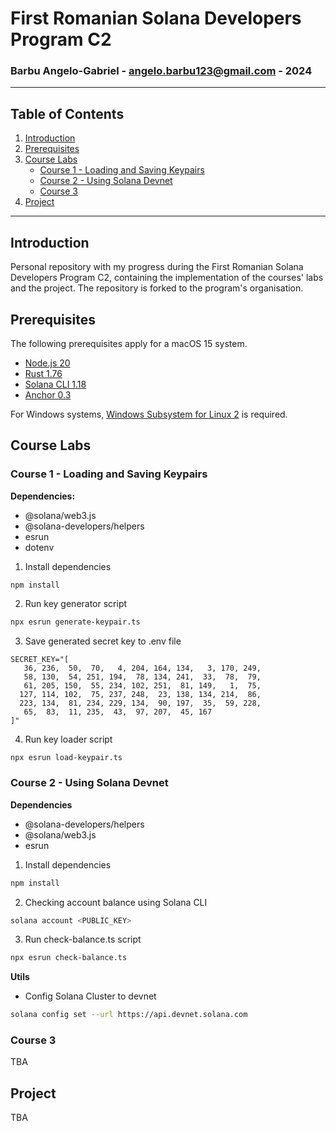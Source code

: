 # First Romanian Solana Developers Program C2
### Barbu Angelo-Gabriel - angelo.barbu123@gmail.com - 2024

---

## Table of Contents

1. [Introduction](#introduction)
2. [Prerequisites](#prerequisites)
3. [Course Labs](#course-labs)
   - [Course 1 - Loading and Saving Keypairs](#course-1---loading-and-saving-keypairs)
   - [Course 2 - Using Solana Devnet](#course-2---using-solana-devnet)
   - [Course 3](#course-3)
4. [Project](#project)

---

## Introduction

Personal repository with my progress during the First Romanian Solana Developers Program C2, containing the implementation of the courses' labs and the project. The repository is forked to the program's organisation.

## Prerequisites

The following prerequisites apply for a macOS 15 system.
- [Node.js 20](https://nodejs.org/en/download/)
- [Rust 1.76](https://www.rust-lang.org/tools/install)
- [Solana CLI 1.18](https://crates.io/crates/solana-cli)
- [Anchor 0.3](https://crates.io/crates/anchor-lang/0.30.0)

For Windows systems, [Windows Subsystem for Linux 2](https://learn.microsoft.com/en-us/windows/wsl/install) is required.

## Course Labs

### Course 1 - Loading and Saving Keypairs

**Dependencies:**
- @solana/web3.js
- @solana-developers/helpers
- esrun
- dotenv

1. Install dependencies
```bash
npm install
 ```

2. Run key generator script
```bash
npx esrun generate-keypair.ts
 ```

3. Save generated secret key to .env file
```
SECRET_KEY="[
   36, 236,  50,  70,   4, 204, 164, 134,   3, 170, 249,
   58, 130,  54, 251, 194,  78, 134, 241,  33,  78,  79,
   61, 205, 150,  55, 234, 102, 251,  81, 149,   1,  75,
  127, 114, 102,  75, 237, 248,  23, 138, 134, 214,  86,
  223, 134,  81, 234, 229, 134,  90, 197,  35,  59, 228,
   65,  83,  11, 235,  43,  97, 207,  45, 167
]"
```

4. Run key loader script
```
npx esrun load-keypair.ts
```

### Course 2 - Using Solana Devnet

**Dependencies**
- @solana-developers/helpers
- @solana/web3.js
- esrun

1. Install dependencies
```bash
npm install
 ```

2. Checking account balance using Solana CLI
```bash
solana account <PUBLIC_KEY>
```

3. Run check-balance.ts script
```bash
npx esrun check-balance.ts
```

**Utils**
- Config Solana Cluster to devnet
```bash
solana config set --url https://api.devnet.solana.com
```




### Course 3

TBA

## Project

TBA


